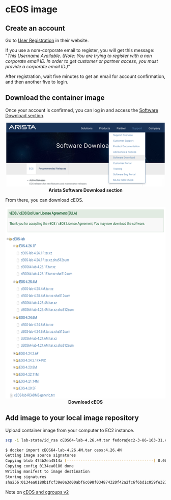 # cEOS image

## Create an account

Go to [User Registration](https://www.arista.com/en/user-registration) in their website.


If you use a nom-corporate email to register, you will get this message: "_This Username Available. (Note: You are trying to register with a non corporate email ID. In order to get customer or partner access, you must provide a corporate email ID.)_"

After registration, wait five minutes to get an email for account confirmation, and then another five to login.

## Download the container image

Once your account is confirmed, you can log in and access the [Software Download section](https://www.arista.com/en/support/software-download).

<p align="center">
  <img height="200" title="Software Download section" src="pictures/Arista_Download.png"><br>
  <b>Arista Software Download section</b><br>
</p>

From there, you can download cEOS.

<p align="center">
  <img height="600" title="Download cEOS" src="pictures/Download_cEOS.png"><br>
  <b>Download cEOS</b><br>
</p>

## Add image to your local image repository

Upload container image from your computer to EC2 instance.

```bash
scp -i lab-state/id_rsa cEOS64-lab-4.26.4M.tar fedora@ec2-3-86-163-31.compute-1.amazonaws.com:.
```

```bash
$ docker import cEOS64-lab-4.26.4M.tar ceos:4.26.4M
Getting image source signatures
Copying blob 474b2ea4514a [--------------------------------------] 0.0b / 0.0b
Copying config 0134ea0180 done  
Writing manifest to image destination
Storing signatures
sha256:0134ea0180b1fcf39e0a3d00abf6c698f034874320f42a2fc6f6bd1c059fe327
```

Note on [cEOS and cgroups v2](https://github.com/srl-labs/containerlab/issues/467)